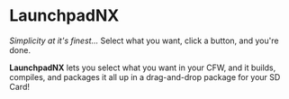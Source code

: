 # LaunchpadNX
*Simplicity at it's finest...*
Select what you want, click a button, and you're done.

**LaunchpadNX** lets you select what you want in your CFW, and it builds, compiles, and packages it all up in a drag-and-drop package for your SD Card!
